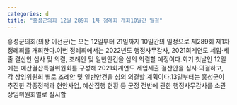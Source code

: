 ```yaml
---
categories: d
title: "홍성군의회 12일 289회 1차 정례회 개회10일간 일정"
---
```

홍성군의회(의장 이선균)는 오는 12일부터 21일까지 10일간의 일정으로 제289회 제1차 정례회를 개회한다.이번 정례회에서는 2022년도 행정사무감사, 2021회계연도 세입·세출 결산안 심사 및 의결, 조례안 및 일반안건을 심의 의결할 예정이다.회기 첫날인 12일에는 예산결산특별위원회를 구성해 2021회계연도 세입세출 결산안을 심사·의결하고, 각 상임위원회 별로 조례안 및 일반안건을 심의 의결할 계획이다.13일부터는 홍성군이 추진한 각종정책과 현안사업, 예산집행 현황 등 군정 전반에 관한 행정사무감사를 소관 상임위원회별로 실시할